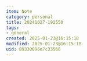 ```yaml
---
item: Note
category: personal
title: 20241027-192550
tags:
- general
created: 2025-01-23@16:15:18
modified: 2025-01-23@16:15:18
uid: 89330096e7c33566
---
```


